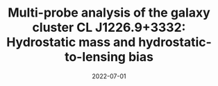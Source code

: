 ---
title: "Multi-probe analysis of the galaxy cluster CL J1226.9+3332: Hydrostatic mass and hydrostatic-to-lensing bias"
collection: publications
permalink: /publication/2022-07-01-Multi-probe-analysis-of-the-galaxy-cluster-CL-J122693332-Hydrostatic-mass-and-hydrostatic-to-lensing-bias
date: 2022-07-01
venue: 'In the proceedings of mm Universe @ NIKA2 - Observing the mm Universe with the NIKA2 Camera'
citation: ' M. Muñoz-Echeverría,  R. Adam,  P. Ade et al., &quot;Multi-probe analysis of the galaxy cluster CL J1226.9+3332: Hydrostatic mass and hydrostatic-to-lensing bias.&quot; In the proceedings of mm Universe @ NIKA2 - Observing the mm Universe with the NIKA2 Camera, 2022.'
---